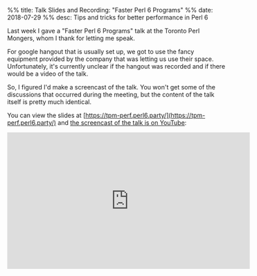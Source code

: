 %% title: Talk Slides and Recording: "Faster Perl 6 Programs"
%% date: 2018-07-29
%% desc: Tips and tricks for better performance in Perl 6

Last week I gave a "Faster Perl 6 Programs" talk at the Toronto Perl Mongers, whom I thank for letting me speak.

For google hangout that is usually set up, we got to use the fancy equipment provided by the company that was letting us use their space. Unfortunately,
it's currently unclear if the hangout was recorded and if there would be a video
of the talk.

So, I figured I'd make a screencast of the talk. You won't get some of the discussions that occurred during the meeting, but the content of the talk
itself is pretty much identical.

You can view the slides at [https://tpm-perf.perl6.party/](https://tpm-perf.perl6.party/) and [the screencast of the talk is on YouTube](https://youtu.be/UfhQ8qcgs0k):

<iframe width="560" height="315" src="https://www.youtube.com/embed/UfhQ8qcgs0k" frameborder="0" allow="autoplay; encrypted-media" allowfullscreen></iframe>
